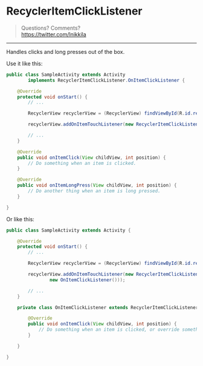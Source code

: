 RecyclerItemClickListener
=========================

> Questions? Comments?  
> https://twitter.com/lnikkila

-----

Handles clicks and long presses out of the box.

Use it like this:

```java
public class SampleActivity extends Activity
        implements RecyclerItemClickListener.OnItemClickListener {

    @Override
    protected void onStart() {
        // ...

        RecyclerView recyclerView = (RecyclerView) findViewById(R.id.recyclerView);

        recyclerView.addOnItemTouchListener(new RecyclerItemClickListener(this, this));

        // ...
    }

    @Override
    public void onItemClick(View childView, int position) {
        // Do something when an item is clicked.
    }

    @Override
    public void onItemLongPress(View childView, int position) {
        // Do another thing when an item is long pressed.
    }

}
```

Or like this:

```java
public class SampleActivity extends Activity {

    @Override
    protected void onStart() {
        // ...

        RecyclerView recyclerView = (RecyclerView) findViewById(R.id.recyclerView);

        recyclerView.addOnItemTouchListener(new RecyclerItemClickListener(this,
                new OnItemClickListener()));

        // ...
    }

    private class OnItemClickListener extends RecyclerItemClickListener.SimpleOnItemClickListener {

        @Override
        public void onItemClick(View childView, int position) {
            // Do something when an item is clicked, or override something else.
        }

    }

}
```
